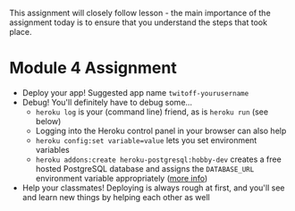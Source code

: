This assignment will closely follow lesson - the main importance of the assignment today is to ensure that you understand the steps that took place.
# Module 4 Assignment

- Deploy your app! Suggested app name `twitoff-yourusername`
- Debug! You'll definitely have to debug some...
  - `heroku log` is your (command line) friend, as is `heroku run` (see below)
  - Logging into the Heroku control panel in your browser can also help
  - `heroku config:set variable=value` lets you set environment variables
  - `heroku addons:create heroku-postgresql:hobby-dev` creates a free hosted
    PostgreSQL database and assigns the `DATABASE_URL` environment variable
    appropriately ([more
    info](https://devcenter.heroku.com/articles/heroku-postgresql))
- Help your classmates! Deploying is always rough at first, and you'll see and
  learn new things by helping each other as well